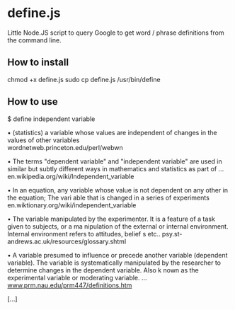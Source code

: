 define.js
=========

Little Node.JS script to query Google to get word / phrase definitions from the command line.

How to install
--------------

  chmod +x define.js
  sudo cp define.js /usr/bin/define

How to use
----------

  $ define independent variable
  
  • (statistics) a variable whose values are independent of changes in the values of other variables  
  wordnetweb.princeton.edu/perl/webwn

  • The terms "dependent variable" and "independent variable" are used in similar but subtly different
   ways in mathematics and statistics as part of ...
  en.wikipedia.org/wiki/Independent_variable

  •  In an equation, any variable whose value is not dependent on any other in the equation;  The vari
  able that is changed in a series of experiments
  en.wiktionary.org/wiki/independent_variable

  • The variable manipulated by the experimenter. It is a feature of a task given to subjects, or a ma
  nipulation of the external or internal environment. Internal environment refers to attitudes, belief
  s etc..
  psy.st-andrews.ac.uk/resources/glossary.shtml

  • A variable presumed to influence or precede another variable (dependent variable). The variable is
   systematically manipulated by the researcher to determine changes in the dependent variable. Also k
  nown as the experimental variable or moderating variable. ...
  www.prm.nau.edu/prm447/definitions.htm
  
  [...]